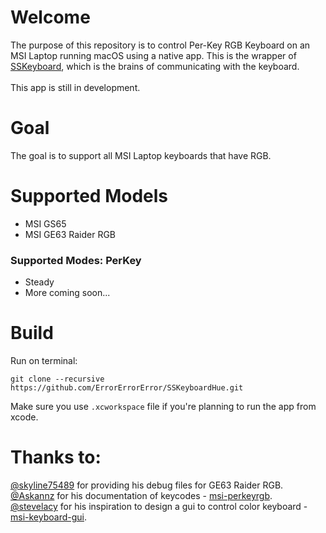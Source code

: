 # Welcome
The purpose of this repository is to control Per-Key RGB Keyboard on an MSI Laptop running macOS using a native app. This is the wrapper of [SSKeyboard](https://github.com/ErrorErrorError/SSKeyboard), which is the brains of communicating with the keyboard.
<br>
<br> 
This app is still in development.

# Goal
The goal is to support all MSI Laptop keyboards that have RGB.
# Supported Models 
*   MSI GS65
*   MSI GE63 Raider RGB

### Supported Modes: PerKey
*   Steady
*   More coming soon...
# Build
Run on terminal:
```
git clone --recursive https://github.com/ErrorErrorError/SSKeyboardHue.git
```
Make sure you use ```.xcworkspace``` file if you're planning to run the app from xcode.

# Thanks to:
[@skyline75489](https://github.com/skyline75489) for providing his debug files for GE63 Raider RGB. <br>
[@Askannz](https://github.com/Askannz/) for his documentation of keycodes - [msi-perkeyrgb](https://github.com/Askannz/msi-perkeyrgb). <br>
[@stevelacy](https://github.com/stevelacy) for his inspiration to design a gui to control color keyboard - [msi-keyboard-gui](https://github.com/Askannz/msi-perkeyrgb).
